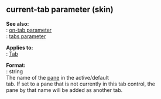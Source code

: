 ## current-tab parameter (skin)    
**See also:**    
:   [on-tab parameter](/%7Bskin%7D/param/on-tab)    
:   [tabs parameter](/%7Bskin%7D/param/tabs)    
<!-- -->    
**Applies to:**    
:   [Tab](/%7Bskin%7D/control/tab)    
<!-- -->    
**Format:**    
:   string    
The name of the [pane](/%7Bskin%7D/control/main) in the active/default    
tab. If set to a pane that is not currently in this tab control, the    
pane by that name will be added as another tab.  